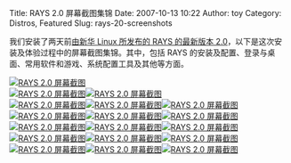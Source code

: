 Title: RAYS 2.0 屏幕截图集锦
Date: 2007-10-13 10:22
Author: toy
Category: Distros, Featured
Slug: rays-20-screenshots

我们安装了两天前[由新华 Linux 所发布的 RAYS 的最新版本
2.0](http://linuxtoy.org/archives/rays-20-released.html)，以下是这次安装及体验过程中的屏幕截图集锦。其中，包括
RAYS
的安装及配置、登录与桌面、常用软件和游戏、系统配置工具及其他等方面。

[![RAYS 2.0
屏幕截图](http://i.linuxtoy.org/i/rays20/01-thumb.jpg)](http://i.linuxtoy.org/i/rays20/01.jpg)  
[![RAYS 2.0
屏幕截图](http://i.linuxtoy.org/i/rays20/02-thumb.jpg)](http://i.linuxtoy.org/i/rays20/02.jpg)[![RAYS
2.0
屏幕截图](http://i.linuxtoy.org/i/rays20/03-thumb.jpg)](http://i.linuxtoy.org/i/rays20/03.jpg)  
[![RAYS 2.0
屏幕截图](http://i.linuxtoy.org/i/rays20/04-thumb.jpg)](http://i.linuxtoy.org/i/rays20/04.jpg)[![RAYS
2.0
屏幕截图](http://i.linuxtoy.org/i/rays20/05-thumb.jpg)](http://i.linuxtoy.org/i/rays20/05.jpg)[![RAYS
2.0
屏幕截图](http://i.linuxtoy.org/i/rays20/06-thumb.jpg)](http://i.linuxtoy.org/i/rays20/06.jpg)  
[![RAYS 2.0
屏幕截图](http://i.linuxtoy.org/i/rays20/07-thumb.jpg)](http://i.linuxtoy.org/i/rays20/07.jpg)[![RAYS
2.0
屏幕截图](http://i.linuxtoy.org/i/rays20/08-thumb.jpg)](http://i.linuxtoy.org/i/rays20/08.jpg)[![RAYS
2.0
屏幕截图](http://i.linuxtoy.org/i/rays20/09-thumb.jpg)](http://i.linuxtoy.org/i/rays20/09.jpg)  
[![RAYS 2.0
屏幕截图](http://i.linuxtoy.org/i/rays20/10-thumb.jpg)](http://i.linuxtoy.org/i/rays20/10.jpg)[![RAYS
2.0
屏幕截图](http://i.linuxtoy.org/i/rays20/11-thumb.jpg)](http://i.linuxtoy.org/i/rays20/11.jpg)[![RAYS
2.0
屏幕截图](http://i.linuxtoy.org/i/rays20/12-thumb.jpg)](http://i.linuxtoy.org/i/rays20/12.jpg)  
[![RAYS 2.0
屏幕截图](http://i.linuxtoy.org/i/rays20/13-thumb.jpg)](http://i.linuxtoy.org/i/rays20/13.jpg)[![RAYS
2.0
屏幕截图](http://i.linuxtoy.org/i/rays20/14-thumb.jpg)](http://i.linuxtoy.org/i/rays20/14.jpg)[![RAYS
2.0
屏幕截图](http://i.linuxtoy.org/i/rays20/15-thumb.jpg)](http://i.linuxtoy.org/i/rays20/15.jpg)  
[![RAYS 2.0
屏幕截图](http://i.linuxtoy.org/i/rays20/16-thumb.jpg)](http://i.linuxtoy.org/i/rays20/16.jpg)[![RAYS
2.0
屏幕截图](http://i.linuxtoy.org/i/rays20/17-thumb.jpg)](http://i.linuxtoy.org/i/rays20/17.jpg)[![RAYS
2.0
屏幕截图](http://i.linuxtoy.org/i/rays20/18-thumb.jpg)](http://i.linuxtoy.org/i/rays20/18.jpg)
